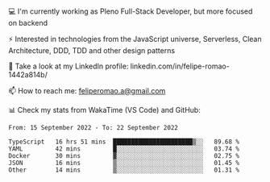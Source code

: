 💻 I'm currently working as Pleno Full-Stack Developer, but more focused on backend

⚡ Interested in technologies from the JavaScript universe, Serverless, Clean Architecture, DDD, TDD and other design patterns

👥 Take a look at my LinkedIn profile: linkedin.com/in/felipe-romao-1442a814b/

📫 How to reach me: feliperomao.a@gmail.com

📊 Check my stats from WakaTime (VS Code) and GitHub:

<!--START_SECTION:waka-->

```text
From: 15 September 2022 - To: 22 September 2022

TypeScript   16 hrs 51 mins  ██████████████████████▒░░   89.68 %
YAML         42 mins         █░░░░░░░░░░░░░░░░░░░░░░░░   03.74 %
Docker       30 mins         ▓░░░░░░░░░░░░░░░░░░░░░░░░   02.75 %
JSON         16 mins         ▒░░░░░░░░░░░░░░░░░░░░░░░░   01.45 %
Other        14 mins         ▒░░░░░░░░░░░░░░░░░░░░░░░░   01.31 %
```

<!--END_SECTION:waka-->
